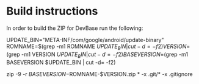 # Build instructions

In order to build the ZIP for DevBase run the following:

  UPDATE_BIN="META-INF/com/google/android/update-binary"
  ROMNAME=$(grep -m1 ROMNAME $UPDATE_BIN | cut -d= -f2)
  VERSION=$(grep -m1 VERSION $UPDATE_BIN | cut -d= -f2)
  BASEVERSION=$(grep -m1 BASEVERSION $UPDATE_BIN | cut -d= -f2)

  zip -9 -r $BASEVERSION-$ROMNAME-$VERSION.zip * -x .git/* -x .gitignore
